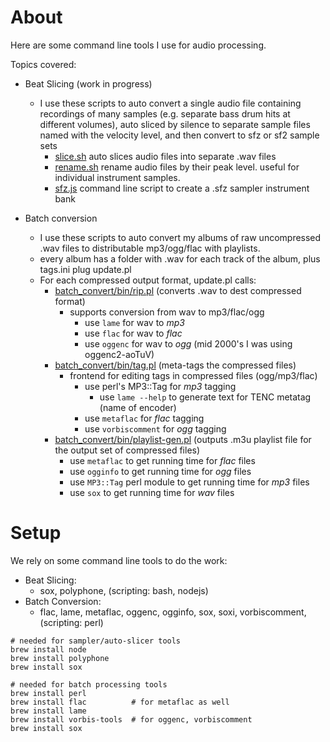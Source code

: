 
# About

Here are some command line tools I use for audio processing.

Topics covered:
- Beat Slicing (work in progress)
  - I use these scripts to auto convert a single audio file containing recordings of many samples (e.g. separate bass drum hits at different volumes), auto sliced by silence to separate sample files named with the velocity level, and then convert to sfz or sf2 sample sets
    - [slice.sh](slice.sh) auto slices audio files into separate .wav files
    - [rename.sh](rename.sh) rename audio files by their peak level.  useful for individual instrument samples.
    - [sfz.js](sfz.js) command line script to create a .sfz sampler instrument bank

- Batch conversion
  - I use these scripts to auto convert my albums of raw uncompressed .wav files to distributable mp3/ogg/flac with playlists.
  - every album has a folder with .wav for each track of the album, plus tags.ini plug update.pl
  - For each compressed output format, update.pl calls:
    - [batch_convert/bin/rip.pl](rip.pl) (converts .wav to dest compressed format)
      - supports conversion from wav to mp3/flac/ogg
        - use `lame` for wav to *mp3*
        - use `flac` for wav to *flac*
        - use `oggenc` for wav to *ogg* (mid 2000's I was using oggenc2-aoTuV)
    - [batch_convert/bin/tag.pl](tag.pl) (meta-tags the compressed files)
      - frontend for editing tags in compressed files (ogg/mp3/flac)
        - use perl's MP3::Tag for *mp3* tagging
          - use `lame --help` to generate text for TENC metatag (name of encoder)
        - use `metaflac` for *flac* tagging
        - use `vorbiscomment` for *ogg* tagging
    - [batch_convert/bin/playlist-gen.pl](playlist-gen.pl) (outputs .m3u playlist file for the output set of compressed files)
      - use `metaflac` to get running time for *flac* files
      - use `ogginfo` to get running time for *ogg* files
      - use `MP3::Tag` perl module to get running time for *mp3* files
      - use `sox` to get running time for *wav* files


# Setup

We rely on some command line tools to do the work:
- Beat Slicing:
  - sox, polyphone, (scripting: bash, nodejs)
- Batch Conversion:
  - flac, lame, metaflac, oggenc, ogginfo, sox, soxi, vorbiscomment, (scripting: perl)

```
# needed for sampler/auto-slicer tools
brew install node
brew install polyphone
brew install sox

# needed for batch processing tools
brew install perl
brew install flac          # for metaflac as well
brew install lame
brew install vorbis-tools  # for oggenc, vorbiscomment
brew install sox

```
